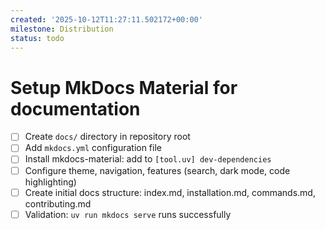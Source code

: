 ```yaml
---
created: '2025-10-12T11:27:11.502172+00:00'
milestone: Distribution
status: todo
---
```


# Setup MkDocs Material for documentation

- [ ] Create `docs/` directory in repository root
- [ ] Add `mkdocs.yml` configuration file
- [ ] Install mkdocs-material: add to `[tool.uv] dev-dependencies`
- [ ] Configure theme, navigation, features (search, dark mode, code highlighting)
- [ ] Create initial docs structure: index.md, installation.md, commands.md, contributing.md
- [ ] Validation: `uv run mkdocs serve` runs successfully
